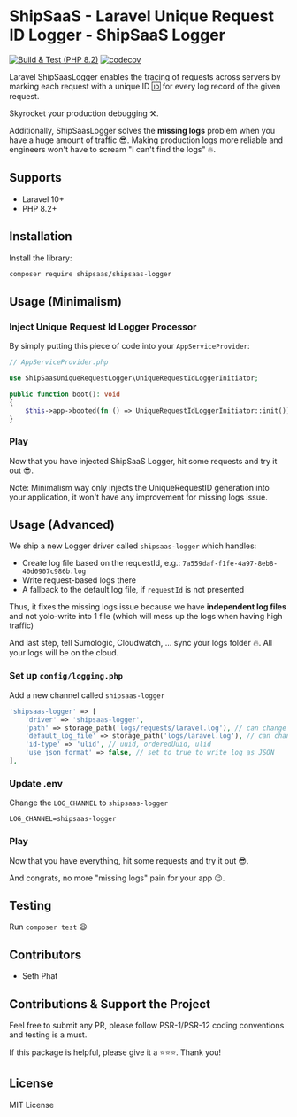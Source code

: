 # ShipSaaS - Laravel Unique Request ID Logger - ShipSaaS Logger

[![Build & Test (PHP 8.2)](https://github.com/shipsaas/laravel-jwks/actions/workflows/build.yml/badge.svg)](https://github.com/shipsaas/laravel-jwks/actions/workflows/build.yml)
[![codecov](https://codecov.io/gh/shipsaas/laravel-jwks/graph/badge.svg?token=c0HREpn8kp)](https://codecov.io/gh/shipsaas/laravel-jwks)

Laravel ShipSaasLogger enables the tracing of requests across servers
by marking each request with a unique ID 🆔 for every log record of the given request.

Skyrocket your production debugging ⚒️.

Additionally, ShipSaasLogger solves the **missing logs** problem when you have a huge amount of traffic 😎. 
Making production logs more reliable and engineers won't have to scream "I can't find the logs" 🔥.

## Supports
- Laravel 10+
- PHP 8.2+

## Installation

Install the library:

```bash
composer require shipsaas/shipsaas-logger
```

## Usage (Minimalism)

### Inject Unique Request Id Logger Processor

By simply putting this piece of code into your `AppServiceProvider`:

```php
// AppServiceProvider.php

use ShipSaasUniqueRequestLogger\UniqueRequestIdLoggerInitiator;

public function boot(): void
{
    $this->app->booted(fn () => UniqueRequestIdLoggerInitiator::init());
}
```

### Play

Now that you have injected ShipSaaS Logger, hit some requests and try it out 😎.

Note: Minimalism way only injects the UniqueRequestID generation into your application, it won't have any improvement for missing logs issue.

## Usage (Advanced)

We ship a new Logger driver called `shipsaas-logger` which handles:

- Create log file based on the requestId, e.g.: `7a559daf-f1fe-4a97-8eb8-40d0907c986b.log`
- Write request-based logs there
- A fallback to the default log file, if `requestId` is not presented

Thus, it fixes the missing logs issue because we have **independent log files** and not yolo-write into 1 file (which will mess up the logs when having high traffic)

And last step, tell Sumologic, Cloudwatch, ... sync your logs folder 🔥. All your logs will be on the cloud.

### Set up `config/logging.php`

Add a new channel called `shipsaas-logger`

```php
'shipsaas-logger' => [
    'driver' => 'shipsaas-logger',
    'path' => storage_path('logs/requests/laravel.log'), // can change to your desired path
    'default_log_file' => storage_path('logs/laravel.log'), // can change to your desired path
    'id-type' => 'ulid', // uuid, orderedUuid, ulid
    'use_json_format' => false, // set to true to write log as JSON
],
```

### Update .env

Change the `LOG_CHANNEL` to `shipsaas-logger` 

```dotenv
LOG_CHANNEL=shipsaas-logger
```

### Play
Now that you have everything, hit some requests and try it out 😎.

And congrats, no more "missing logs" pain for your app 😉.

## Testing

Run `composer test` 😆

## Contributors
- Seth Phat

## Contributions & Support the Project

Feel free to submit any PR, please follow PSR-1/PSR-12 coding conventions and testing is a must.

If this package is helpful, please give it a ⭐️⭐️⭐️. Thank you!

## License
MIT License
